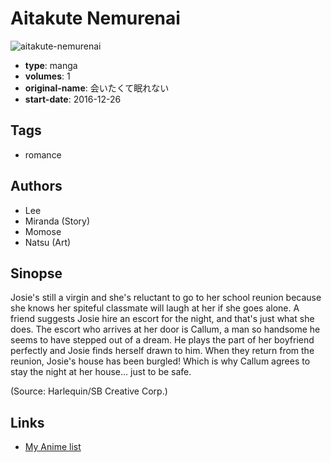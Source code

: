 # Aitakute Nemurenai

![aitakute-nemurenai](https://cdn.myanimelist.net/images/manga/1/227557.jpg)

-   **type**: manga
-   **volumes**: 1
-   **original-name**: 会いたくて眠れない
-   **start-date**: 2016-12-26

## Tags

-   romance

## Authors

-   Lee
-   Miranda (Story)
-   Momose
-   Natsu (Art)

## Sinopse

Josie's still a virgin and she's reluctant to go to her school reunion because she knows her spiteful classmate will laugh at her if she goes alone. A friend suggests Josie hire an escort for the night, and that's just what she does. The escort who arrives at her door is Callum, a man so handsome he seems to have stepped out of a dream. He plays the part of her boyfriend perfectly and Josie finds herself drawn to him. When they return from the reunion, Josie's house has been burgled! Which is why Callum agrees to stay the night at her house... just to be safe.

(Source: Harlequin/SB Creative Corp.)

## Links

-   [My Anime list](https://myanimelist.net/manga/124814/Aitakute_Nemurenai)
